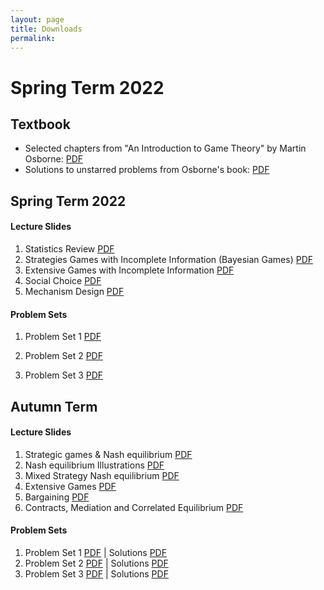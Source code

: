 ```yaml
---
layout: page
title: Downloads
permalink: 
---
```


# Spring Term 2022


## Textbook

- Selected chapters from "An Introduction to Game Theory" by Martin Osborne: [PDF](https://www.economics.utoronto.ca/osborne/igt/nash.pdf)
- Solutions to unstarred problems from Osborne's book: [PDF](https://www.economics.utoronto.ca/osborne/igt/solsp5.pdf)


## Spring Term 2022

#### Lecture Slides

1. Statistics Review [PDF](https://drive.google.com/uc?export=download&id=1DO1ZPk0nw1Pvxb461fV6cV93nsLv1cTj)
2. Strategies Games with Incomplete Information (Bayesian Games) [PDF](https://drive.google.com/uc?export=download&id=16y-HWNtEC6eA1kU-283hCEVajfq8-wvR)
3. Extensive Games with Incomplete Information [PDF](https://drive.google.com/uc?export=download&id=1OFJ3zOdJvXLKMhoU7OAFt2RoagBeM7jT)
4. Social Choice [PDF](https://drive.google.com/uc?export=download&id=15ERVu9ouEN3U2PqzB6LiWh_vsOikIlB4)
5. Mechanism Design [PDF](https://drive.google.com/uc?export=download&id=1lhyULTYaqejFRvVIGU83KxjVlWULkEt2)

#### Problem Sets

1. Problem Set 1  [PDF](https://drive.google.com/uc?export=download&id=1WpbwdKDENGclB4pDBqKZe1nKssUxpoCP)

2.  Problem Set 2 [PDF](https://drive.google.com/uc?export=download&id=18mCoz3VzeH-diwuaOcw9qkRvfETuE5_X)

3. Problem Set 3 [PDF](https://drive.google.com/uc?export=download&id=1ITGakaZqzNEHbnD2VwtVrz18dJT9G6IU)



## Autumn Term 

#### Lecture Slides

1. Strategic games & Nash equilibrium [PDF](https://drive.google.com/uc?export=download&id=1StvFev88Y4miOZidd7grptv1Cjnz2Njz)
2. Nash equilibrium Illustrations [PDF](https://drive.google.com/uc?export=download&id=1q0ZQP-GktYoK6V4fnAhP2-366UidDkIF)
3. Mixed Strategy Nash equilibrium [PDF](https://drive.google.com/uc?export=download&id=1Fl2Wjm4z0DKYre9jMzQVjes69q8kB8c9)
4. Extensive Games [PDF](https://drive.google.com/uc?export=download&id=1NlDvOZhW5ZdEWxOg8UzDY_EYCoFfcd8h)
5. Bargaining [PDF](https://drive.google.com/uc?export=download&id=1gxZdGgzNKbhJhglBE4EtK770DkKmm060)
6. Contracts, Mediation and Correlated Equilibrium [PDF](https://drive.google.com/uc?export=download&id=1kL_DK1eEQF5rWPfTouLWxBOPaHC1TgzB)


#### Problem Sets

1. Problem Set 1 [PDF](https://drive.google.com/uc?export=download&id=1SeTSwED0jVzKSH0eYwg3exo7-8QiJ84H) \| Solutions [PDF](https://drive.google.com/uc?export=download&id=1E29oqnhArIosxUm6f-OATshnZ6qKKCOL)
2. Problem Set 2 [PDF](https://drive.google.com/uc?export=download&id=1NSPfsDmp7Q0Mzv1hybmvZsk9xe6Ep1vl) \| Solutions [PDF](https://drive.google.com/uc?export=download&id=1Vn2o62g5JPNlEprPeHyy21T1mAsIqkh1)
3. Problem Set 3 [PDF](https://drive.google.com/uc?export=download&id=1qeXMg5Ji1yHHocPz-TFeV2Y5ufmRysri) \| Solutions [PDF](https://drive.google.com/uc?export=download&id=1uxoxao09cg6C-jfCTGGtpEZ7ICJtwwwR)


